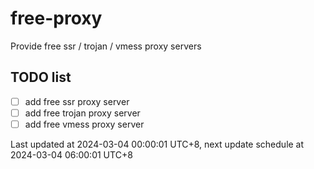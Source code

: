 
# free-proxy
Provide free ssr / trojan / vmess proxy servers


## TODO list
- [ ] add free ssr proxy server
- [ ] add free trojan proxy server
- [ ] add free vmess proxy server

Last updated at 2024-03-04 00:00:01 UTC+8, next update schedule at 2024-03-04 06:00:01 UTC+8

